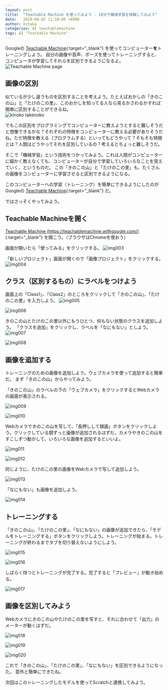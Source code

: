 ```yaml
---
layout: post
title:  "Teachable Machine を使ってみよう - 10分で機械学習を体験してみよう"
date:   2020-08-02 11:10:00 +0900
author: kztaka
categories: AI teachablemachine
tags: AI "Teachable Machine"
---
```

Googleの [Teachable Machine](https://teachablemachine.withgoogle.com/){:target="_blank"} を使ってコンピューター**を**トレーニングしよう。
自分の画像や音声、ポーズを使ってトレーニングすると、コンピュータが学習してそれらを区別できるようになるよ。
![Teachable Machine page](/blog/images/2020/0802-img001.png)

## 画像の区別
似ているが少し違うものを区別することを考えよう。たとえばおかしの「きのこの山」と「たけのこの里」、このおかしを知ってる人なら見るかさわるかすれば簡単に区別することができるね。  
![kinoko takenoko](/blog/images/2020/0802-img002.png)

でもこの区別をプログラミングでコンピューターに教えようとすると難しそうだと想像できるかな？それぞれの特徴をコンピューターに教える必要がありそうだね。ただ特徴を教える（プログラムする）といってもどうやって？そもそも特徴とは？人間はどうやってそれを区別しているの？考えるとちょっと難しそうだ。

そこで「機械学習」という技術をつかってみよう。これは人間がコンピューターに細かく教えなくても、コンピューターが自分で学習していろいろなことを覚えていく、というものだ。
この「きのこの山」と「たけのこの里」も、たくさんの画像をコンピューターに学習させると区別できるようになる。

このコンピューターへの学習（トレーニング）を簡単にできるようにしたのが
Googleの [Teachable Machine](https://teachablemachine.withgoogle.com/){:target="_blank"} だ。

ではさっそくやってみよう。

## Teachable Machineを開く
[Teachable Machine (https://teachablemachine.withgoogle.com/)](https://teachablemachine.withgoogle.com/){:target="_blank"}  を開こう。（ブラウザはChromeを使おう）

画面が開いたら「使ってみる」をクリックする。
![img003](/blog/images/2020/0802-img003.png)

「新しいプロジェクト」画面が開くので「画像プロジェクト」をクリックする。
![img004](/blog/images/2020/0802-img004.png)


## クラス（区別するもの）にラベルをつけよう
画面上の「Class1」、「Class2」のところをクリックして「きのこの山」、「たけのこの里」を入力しよう。
![img005](/blog/images/2020/0802-img005.png)

![img006](/blog/images/2020/0802-img006.png)

きのこの山とたけのこの里以外にもうひとつ、何もない状態のクラスを追加しよう。
「クラスを追加」をクリックし、ラベルを「なにもない」としよう。
![img007](/blog/images/2020/0802-img007.png)

![img008](/blog/images/2020/0802-img008.png)

## 画像を追加する
トレーニングのための画像を追加しよう。ウェブカメラを使って追加すると簡単だ。
まず「きのこの山」からやってみよう。

「きのこの山」のラベルの下の「ウェブカメラ」をクリックするとWebカメラの画面が表示される。

![img009](/blog/images/2020/0802-img009.png)

![img010](/blog/images/2020/0802-img010.png)

Webカメラできのこの山を写して、「長押しして録画」ボタンをクリックしよう。クリックしている間ずっと画像が追加されるはずだ。カメラやきのこの山をすこしずつ動かして、いろいろな画像を追加するといいよ。

![img011](/blog/images/2020/0802-img011.png)

![img012](/blog/images/2020/0802-img012.png)

同じように、たけのこの里の画像をWebカメラで写して追加しよう。

![img013](/blog/images/2020/0802-img013.png)

「なにもない」も画像を追加しよう。

![img014](/blog/images/2020/0802-img014.png)

## トレーニングする
「きのこの山」、「たけのこの里」、「なにもない」の画像が追加できたら、「モデルをトレーニングする」ボタンをクリックしよう。トレーニングが始まる。トレーニングが終わるまでタブを切り替えないようにしよう。

![img015](/blog/images/2020/0802-img015.png)

![img016](/blog/images/2020/0802-img016.png)

しばらく待つとトレーニングが完了する。完了すると「プレビュー」が動き始める。

![img017](/blog/images/2020/0802-img017.png)

## 画像を区別してみよう

Webカメラにきのこの山やたけのこの里を写すと、それに合わせて「出力」のメーターが動くはずだ。

![img018](/blog/images/2020/0802-img018.png)

![img019](/blog/images/2020/0802-img019.png)

![img020](/blog/images/2020/0802-img020.png)

これで「きのこの山」、「たけのこの里」、「なにもない」を区別できるようになった。
意外と簡単にできたね。

次回はこのトレーニングしたモデルを使ってScratchと連携してみよう。